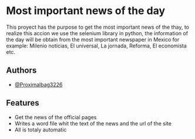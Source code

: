 
# Most important news of the day

 This proyect has the purpose to get the most important news of the thay, to realize this accion we use the selenium library in python, the information of the day will be obtain from the most important newspaper in Mexico for example: Milenio noticias, El universal, La jornada, Reforma, El economista etc. 



## Authors

- [@Proximalbag3226](https://github.com/Proximalbag3226)



## Features

- Get the news of the official pages
- Writes a word file whit the text of the news and the url of the site
- All is totaly automatic


